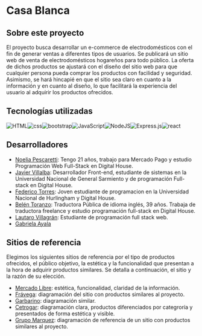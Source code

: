 # Casa Blanca

## Sobre este proyecto

El  proyecto busca desarrollar un e-commerce de electrodomésticos con el fin de generar ventas a diferentes tipos de usuarios. Se publicará un sitio web de venta de electrodomésticos hogareños para todo público. La oferta de dichos productos se ajustará con el diseño del sitio web para que cualquier persona pueda comprar los productos con facilidad y seguridad. Asimismo, se hará hincapié en que el sitio sea claro en cuanto a la información y en cuanto al diseño, lo que facilitará la experiencia del usuario al adquirir los productos ofrecidos.

## Tecnologías utilizadas

![HTML](https://camo.githubusercontent.com/49fbb99f92674cc6825349b154b65aaf4064aec465d61e8e1f9fb99da3d922a1/68747470733a2f2f696d672e736869656c64732e696f2f62616467652f68746d6c352d2532334533344632362e7376673f7374796c653d666f722d7468652d6261646765266c6f676f3d68746d6c35266c6f676f436f6c6f723d7768697465)![css](https://camo.githubusercontent.com/e6b67b27998fca3bccf4c0ee479fc8f9de09d91f389cccfbe6cb1e29c10cfbd7/68747470733a2f2f696d672e736869656c64732e696f2f62616467652f637373332d2532333135373242362e7376673f7374796c653d666f722d7468652d6261646765266c6f676f3d63737333266c6f676f436f6c6f723d7768697465)![bootstrap](https://camo.githubusercontent.com/b768ae6e4f89b74512e6de02a8367fd71465bc3d88ef1cf2f1622e2017c32bea/68747470733a2f2f696d672e736869656c64732e696f2f62616467652f626f6f7473747261702d2532333536334437432e7376673f7374796c653d666f722d7468652d6261646765266c6f676f3d626f6f747374726170266c6f676f436f6c6f723d7768697465)![JavaScript](https://img.shields.io/badge/javascript-%23323330.svg?style=for-the-badge&logo=javascript&logoColor=%23F7DF1E)![NodeJS](https://img.shields.io/badge/node.js-6DA55F?style=for-the-badge&logo=node.js&logoColor=white)![Express.js](https://img.shields.io/badge/express.js-%23404d59.svg?style=for-the-badge&logo=express&logoColor=%2361DAFB)![react](https://camo.githubusercontent.com/ab4c3c731a174a63df861f7b118d6c8a6c52040a021a552628db877bd518fe84/68747470733a2f2f696d672e736869656c64732e696f2f62616467652f72656163742d2532333230323332612e7376673f7374796c653d666f722d7468652d6261646765266c6f676f3d7265616374266c6f676f436f6c6f723d253233363144414642)

## Desarrolladores

- [Noelia Pescaretti](https://github.com/noeliapescaretti): Tengo 21 años, trabajo para Mercado Pago y estudio Programación Web Full-Stack en Digital House.
- [Javier Villalba](https://github.com/javiervillalbaf): Desarrollador Front-end, estudiante de sistemas en la Universidad Nacional de General Sarmiento y de programación Full-stack en Digital House.
- [Federico Torres](https://github.com/fedenn): Joven estudiante de programacion en la Universidad Nacional de Hurlingham y Digital House.
- [Belén Toranzo](https://github.com/belutoranzo): Traductora Pública de idioma inglés, 39 años. Trabaja de traductora freelance y estudio programación full-stack en Digital House.
- [Lautaro Villagrán](https://github.com/lautaro0804): Estudiante de programación full stack web. 
- [Gabriela Ayala](#)

## Sitios de referencia

Elegimos los siguientes sitios de referencia por el tipo de productos ofrecidos, el público objetivo, la estética y la funcionalidad que presentan a la hora de adquirir productos similares. Se detalla a continuación, el sitio y la razón de su elección.

- [Mercado Libre](https://www.mercadolibre.com.ar/): estética, funcionalidad, claridad de la información.
- [Frávega](https://www.fravega.com/): diagramación del sitio con productos similares al proyecto.
- [Garbarino](https://www.garbarino.com/): diagramación similar.
- [Cetrogar](https://www.cetrogar.com.ar/): diagramación clara, productos diferenciados por categroría y presentados de forma estética y visible.
- [Grupo Marquez](https://grupomarquez.com.ar/): diagramación de referencia de un sitio con productos similares al proyecto.
